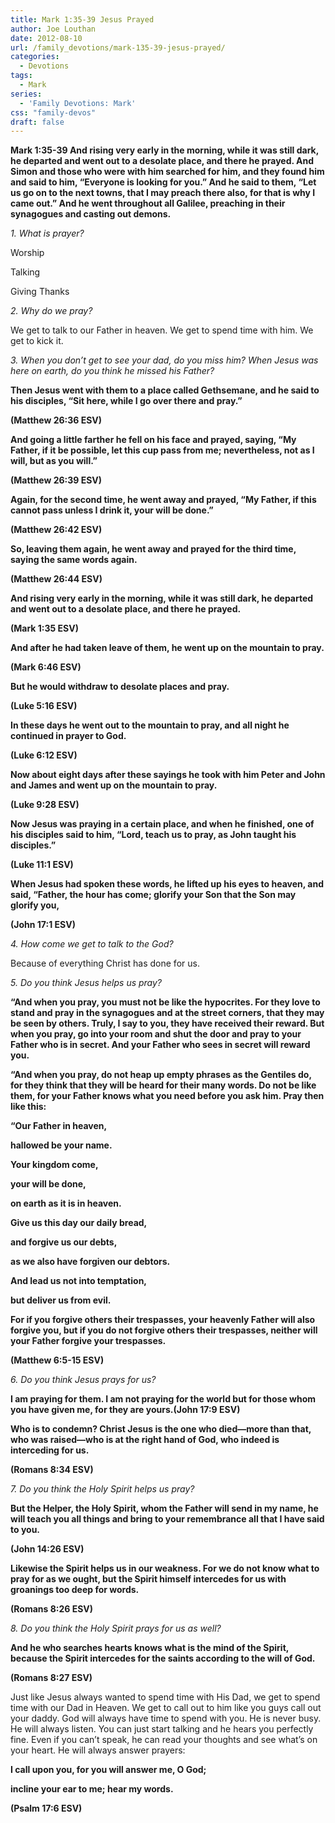 ```yaml
---
title: Mark 1:35-39 Jesus Prayed
author: Joe Louthan
date: 2012-08-10
url: /family_devotions/mark-135-39-jesus-prayed/
categories:
  - Devotions
tags:
  - Mark
series:
  - 'Family Devotions: Mark'
css: "family-devos"
draft: false
---
```

**Mark 1:35-39 And rising very early in the morning, while it was still dark, he departed and went out to a desolate place, and there he prayed. And Simon and those who were with him searched for him, and they found him and said to him, “Everyone is looking for you.” And he said to them, “Let us go on to the next towns, that I may preach there also, for that is why I came out.” And he went throughout all Galilee, preaching in their synagogues and casting out demons.**

_1. What is prayer?_
  
Worship
  
Talking
  
Giving Thanks

_2. Why do we pray?_
  
We get to talk to our Father in heaven. We get to spend time with him. We get to kick it.

_3. When you don&#8217;t get to see your dad, do you miss him? When Jesus was here on earth, do you think he missed his Father?_

 **Then Jesus went with them to a place called Gethsemane, and he said to his disciples, “Sit here, while I go over there and pray.”**
  
 **(Matthew 26:36 ESV)**

**And going a little farther he fell on his face and prayed, saying, “My Father, if it be possible, let this cup pass from me; nevertheless, not as I will, but as you will.”**
  
 **(Matthew 26:39 ESV)**

**Again, for the second time, he went away and prayed, “My Father, if this cannot pass unless I drink it, your will be done.”**
  
 **(Matthew 26:42 ESV)**

**So, leaving them again, he went away and prayed for the third time, saying the same words again.**
  
 **(Matthew 26:44 ESV)**

**And rising very early in the morning, while it was still dark, he departed and went out to a desolate place, and there he prayed.**
  
 **(Mark 1:35 ESV)**

**And after he had taken leave of them, he went up on the mountain to pray.**
  
 **(Mark 6:46 ESV)**

**But he would withdraw to desolate places and pray.**
  
 **(Luke 5:16 ESV)**

**In these days he went out to the mountain to pray, and all night he continued in prayer to God.**
  
 **(Luke 6:12 ESV)**

**Now about eight days after these sayings he took with him Peter and John and James and went up on the mountain to pray.**
  
 **(Luke 9:28 ESV)**

**Now Jesus was praying in a certain place, and when he finished, one of his disciples said to him, “Lord, teach us to pray, as John taught his disciples.”**
  
 **(Luke 11:1 ESV)**

**When Jesus had spoken these words, he lifted up his eyes to heaven, and said, “Father, the hour has come; glorify your Son that the Son may glorify you,**
  
 **(John 17:1 ESV)**

_4. How come we get to talk to the God?_
  
Because of everything Christ has done for us.

_5. Do you think Jesus helps us pray?_
  
**“And when you pray, you must not be like the hypocrites. For they love to stand and pray in the synagogues and at the street corners, that they may be seen by others. Truly, I say to you, they have received their reward. But when you pray, go into your room and shut the door and pray to your Father who is in secret. And your Father who sees in secret will reward you.**

 **“And when you pray, do not heap up empty phrases as the Gentiles do, for they think that they will be heard for their many words. Do not be like them, for your Father knows what you need before you ask him. Pray then like this:**

 **“Our Father in heaven,**
  
 **hallowed be your name.**
  
 **Your kingdom come,**
  
 **your will be done,**
  
 **on earth as it is in heaven.**
  
 **Give us this day our daily bread,**
  
 **and forgive us our debts,**
  
 **as we also have forgiven our debtors.**
  
 **And lead us not into temptation,**
  
 **but deliver us from evil.**

 **For if you forgive others their trespasses, your heavenly Father will also forgive you, but if you do not forgive others their trespasses, neither will your Father forgive your trespasses.**
  
 **(Matthew 6:5-15 ESV)**

_6. Do you think Jesus prays for us?_
  
**I am praying for them. I am not praying for the world but for those whom you have given me, for they are yours.(John 17:9 ESV)**

**Who is to condemn? Christ Jesus is the one who died—more than that, who was raised—who is at the right hand of God, who indeed is interceding for us.**
  
 **(Romans 8:34 ESV)**

_7. Do you think the Holy Spirit helps us pray?_
  
**But the Helper, the Holy Spirit, whom the Father will send in my name, he will teach you all things and bring to your remembrance all that I have said to you.**
  
 **(John 14:26 ESV)**

**Likewise the Spirit helps us in our weakness. For we do not know what to pray for as we ought, but the Spirit himself intercedes for us with groanings too deep for words.**
  
 **(Romans 8:26 ESV)**

_8. Do you think the Holy Spirit prays for us as well?_
  
**And he who searches hearts knows what is the mind of the Spirit, because the Spirit intercedes for the saints according to the will of God.**
  
 **(Romans 8:27 ESV)**

Just like Jesus always wanted to spend time with His Dad, we get to spend time with our Dad in Heaven. We get to call out to him like you guys call out your daddy. God will always have time to spend with you. He is never busy. He will always listen. You can just start talking and he hears you perfectly fine. Even if you can&#8217;t speak, he can read your thoughts and see what&#8217;s on your heart. He will always answer prayers:

**I call upon you, for you will answer me, O God;**
  
 **incline your ear to me; hear my words.**
  
 **(Psalm 17:6 ESV)**

&nbsp;



 [1]: https://i1.wp.com/theologic.us/wp-content/uploads/2012/08/christ-in-gesthemane-01.jpg